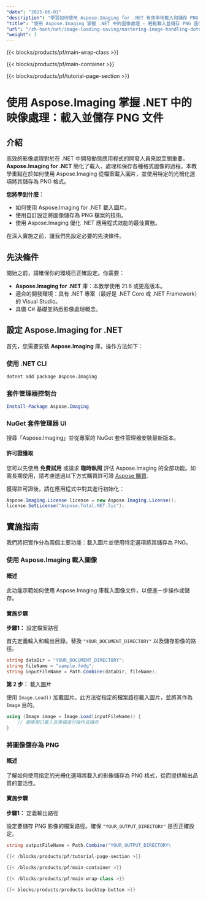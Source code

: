 ```yaml
---
"date": "2025-06-03"
"description": "學習如何使用 Aspose.Imaging for .NET 有效率地載入和儲存 PNG 格式圖片。本指南涵蓋載入、操作和儲存技巧。"
"title": "使用 Aspose.Imaging 掌握 .NET 中的圖像處理 - 輕鬆載入並儲存 PNG 圖像"
"url": "/zh-hant/net/image-loading-saving/mastering-image-handling-dotnet-aspose-imaging/"
"weight": 1
---
```


{{< blocks/products/pf/main-wrap-class >}}

{{< blocks/products/pf/main-container >}}

{{< blocks/products/pf/tutorial-page-section >}}
# 使用 Aspose.Imaging 掌握 .NET 中的映像處理：載入並儲存 PNG 文件

## 介紹

高效的影像處理對於在 .NET 中開發動態應用程式的開發人員來說至關重要。 **Aspose.Imaging for .NET** 簡化了載入、處理和保存各種格式圖像的過程。本教學重點在於如何使用 Aspose.Imaging 從檔案載入圖片，並使用特定的光柵化選項將其儲存為 PNG 格式。

**您將學到什麼：**

- 如何使用 Aspose.Imaging for .NET 載入圖片。
- 使用自訂設定將圖像儲存為 PNG 檔案的技術。
- 使用 Aspose.Imaging 優化 .NET 應用程式效能的最佳實務。

在深入實施之前，讓我們先設定必要的先決條件。

## 先決條件

開始之前，請確保你的環境已正確設定。你需要：

- **Aspose.Imaging for .NET** 庫：本教學使用 21.6 或更高版本。
- 適合的開發環境：具有 .NET 專案（最好是 .NET Core 或 .NET Framework）的 Visual Studio。
- 具備 C# 基礎並熟悉影像處理概念。

## 設定 Aspose.Imaging for .NET

首先，您需要安裝 **Aspose.Imaging** 庫。操作方法如下：

### 使用 .NET CLI
```bash
dotnet add package Aspose.Imaging
```

### 套件管理器控制台
```powershell
Install-Package Aspose.Imaging
```

### NuGet 套件管理器 UI
搜尋「Aspose.Imaging」並從專案的 NuGet 套件管理器安裝最新版本。

#### 許可證獲取
您可以先使用 **免費試用** 或請求 **臨時執照** 評估 Aspose.Imaging 的全部功能。如需長期使用，請考慮透過以下方式購買許可證 [Aspose 購買](https://purchase。aspose.com/buy).

獲得許可證後，請在應用程式中對其進行初始化：
```csharp
Aspose.Imaging.License license = new Aspose.Imaging.License();
license.SetLicense("Aspose.Total.NET.lic");
```

## 實施指南

我們將把實作分為兩個主要功能：載入圖片並使用特定選項將其儲存為 PNG。

### 使用 Aspose.Imaging 載入圖像

#### 概述
此功能示範如何使用 Aspose.Imaging 庫載入圖像文件，以便進一步操作或儲存。

#### 實施步驟
**步驟1：** 設定檔案路徑

首先定義輸入和輸出目錄。替換 `"YOUR_DOCUMENT_DIRECTORY"` 以及儲存影像的路徑。
```csharp
string dataDir = "YOUR_DOCUMENT_DIRECTORY";
string fileName = "sample.fodg";
string inputFileName = Path.Combine(dataDir, fileName);
```
**第 2 步：** 載入圖片

使用 `Image.Load()` 加載圖片。此方法從指定的檔案路徑載入圖片，並將其作為 `Image` 目的。
```csharp
using (Image image = Image.Load(inputFileName)) {
    // 圖像現已載入並準備進行操作或儲存
}
```
### 將圖像儲存為 PNG

#### 概述
了解如何使用指定的光柵化選項將載入的影像儲存為 PNG 格式，從而提供輸出品質的靈活性。

#### 實施步驟
**步驟1：** 定義輸出路徑

設定要儲存 PNG 影像的檔案路徑。確保 `"YOUR_OUTPUT_DIRECTORY"` 是否正確設定。
```csharp
string outputFileName = Path.Combine("YOUR_OUTPUT_DIRECTORY\

{{< /blocks/products/pf/tutorial-page-section >}}

{{< /blocks/products/pf/main-container >}}

{{< /blocks/products/pf/main-wrap-class >}}

{{< blocks/products/products-backtop-button >}}